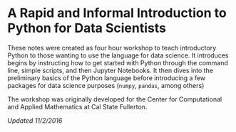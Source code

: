 # A Rapid and Informal Introduction to Python for Data Scientists

These notes were created as four hour workshop to teach introductory Python to those wanting to use the language for data science.  It introduces begins by instructing how to get started with Python through the command line, simple scripts, and then Jupyter Notebooks.  It then dives into the preliminary basics of the Python language before introducing a few packages for data science purposes (`numpy`, `pandas`, among others)

The workshop was originally developed for the Center for Computational and Applied Mathematics at Cal State Fullerton.  

_Updated 11/2/2016_